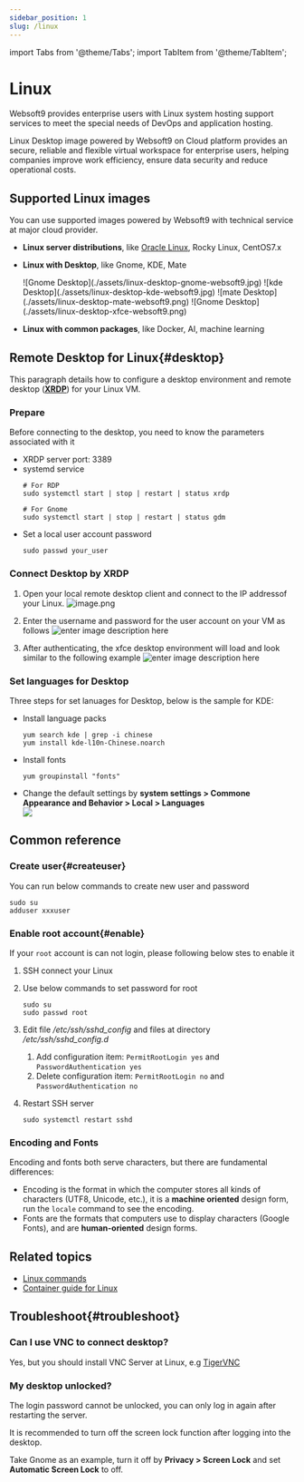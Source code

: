 ```yaml
---
sidebar_position: 1
slug: /linux
---
```


import Tabs from '@theme/Tabs';
import TabItem from '@theme/TabItem';

# Linux

Websoft9 provides enterprise users with Linux system hosting support services to meet the special needs of DevOps and application hosting.   

Linux Desktop image powered by Websoft9 on Cloud platform provides an secure, reliable and flexible virtual workspace for enterprise users, helping companies improve work efficiency, ensure data security and reduce operational costs.   


## Supported Linux images


You can use supported images powered by Websoft9 with technical service at major cloud provider.   

- **Linux server distributions**, like [Oracle Linux](https://www.oracle.com/linux/), Rocky Linux, CentOS7.x
- **Linux with Desktop**, like Gnome, KDE, Mate

   <Tabs>
   <TabItem value="Gnome" label="Gnome" default>
      ![Gnome Desktop](./assets/linux-desktop-gnome-websoft9.jpg)
   </TabItem>
   <TabItem value="kde" label="KDE">
      ![kde Desktop](./assets/linux-desktop-kde-websoft9.jpg)
   </TabItem>
   <TabItem value="mate" label="Mate">
      ![mate Desktop](./assets/linux-desktop-mate-websoft9.png)
   </TabItem>
   <TabItem value="Xfce" label="Xfce">
      ![Gnome Desktop](./assets/linux-desktop-xfce-websoft9.png)
   </TabItem>
   </Tabs>

- **Linux with common packages**, like Docker, AI, machine learning


## Remote Desktop for Linux{#desktop}

This paragraph details how to configure a desktop environment and remote desktop (**[XRDP](https://cloudzy.com/rdp-vs-vnc-remote-desktop-comparison/)**) for your Linux VM.


### Prepare

Before connecting to the desktop, you need to know the parameters associated with it

- XRDP server port: 3389
- systemd service
    ```
    # For RDP
    sudo systemctl start | stop | restart | status xrdp

    # For Gnome
    sudo systemctl start | stop | restart | status gdm
    ```
- Set a local user account password
  ```
  sudo passwd your_user
  ```

### Connect Desktop by XRDP

1. Open your local remote desktop client and connect to the IP addressof your Linux.
   ![image.png](./assets/linux-remoteip-websoft9.png)

2. Enter the username and password for the user account on your VM as follows
   ![enter image description here](./assets/gnome-login-websoft9.png)

3. After authenticating, the xfce desktop environment will load and look similar to the following example
  ![enter image description here](./assets/gnome-changelanguage-websoft9.png)

### Set languages for Desktop

Three steps for set lanuages for Desktop, below is the sample for KDE:

- Install language packs
   ```
   yum search kde | grep -i chinese
   yum install kde-l10n-Chinese.noarch
   ```
   
- Install fonts
   ```
   yum groupinstall "fonts"
   ```

- Change the default settings by **system settings > Commone Appearance and Behavior > Local > Languages**  
  ![](./assets/kde-setlang-websoft9.png)


## Common reference

### Create user{#createuser}

You can run below commands to create new user and password

```
sudo su 
adduser xxxuser
```

### Enable root account{#enable}

If your `root` account is can not login, please following below stes to enable it

1. SSH connect your Linux

2. Use below commands to set password for root
    ```
    sudo su
    sudo passwd root
    ```

3. Edit file */etc/ssh/sshd_config*  and files at directory */etc/ssh/sshd_config.d*  

   1. Add configuration item: `PermitRootLogin yes` and `PasswordAuthentication yes`
   2. Delete configuration item: `PermitRootLogin no` and `PasswordAuthentication no`

4. Restart SSH server
   ```
   sudo systemctl restart sshd
   ```

### Encoding and Fonts

Encoding and fonts both serve characters, but there are fundamental differences:

- Encoding is the format in which the computer stores all kinds of characters (UTF8, Unicode, etc.), it is a **machine oriented** design form, run the `locale` command to see the encoding.
- Fonts are the formats that computers use to display characters (Google Fonts), and are **human-oriented** design forms.

## Related topics

- [Linux commands](./linux-commands)
- [Container guide for Linux](./guide/container/)

## Troubleshoot{#troubleshoot}

### Can I use VNC to connect desktop?

Yes, but you should install VNC Server at Linux, e.g [TigerVNC](https://github.com/TigerVNC/tigervnc)

### My desktop unlocked?

The login password cannot be unlocked, you can only log in again after restarting the server.  

It is recommended to turn off the screen lock function after logging into the desktop.

Take Gnome as an example, turn it off by **Privacy > Screen Lock** and set **Automatic Screen Lock** to off.  